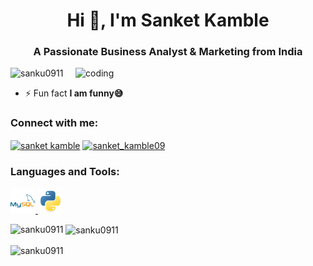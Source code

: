 <h1 align="center">Hi 👋, I'm Sanket Kamble</h1>
<h3 align="center">A Passionate Business Analyst & Marketing from India</h3>

<img align="right" alt="coding" width="400" src="https://user-images.githubusercontent.com/55389276/140866485-8fb1c876-9a8f-4d6a-98dc-08c4981eaf70.gif">

<p align="left"> <img src="https://komarev.com/ghpvc/?username=sanku0911&label=Profile%20views&color=0e75b6&style=flat" alt="sanku0911" /> </p>

- ⚡ Fun fact **I am funny😅**

<h3 align="left">Connect with me:</h3>
<p align="left">
<a href="https://linkedin.com/in/sanket kamble" target="blank"><img align="center" src="https://raw.githubusercontent.com/rahuldkjain/github-profile-readme-generator/master/src/images/icons/Social/linked-in-alt.svg" alt="sanket kamble" height="30" width="40" /></a>
<a href="https://instagram.com/sanket_kamble09" target="blank"><img align="center" src="https://raw.githubusercontent.com/rahuldkjain/github-profile-readme-generator/master/src/images/icons/Social/instagram.svg" alt="sanket_kamble09" height="30" width="40" /></a>
</p>

<h3 align="left">Languages and Tools:</h3>
<p align="left"> <a href="https://www.mysql.com/" target="_blank" rel="noreferrer"> <img src="https://raw.githubusercontent.com/devicons/devicon/master/icons/mysql/mysql-original-wordmark.svg" alt="mysql" width="40" height="40"/> </a> <a href="https://www.python.org" target="_blank" rel="noreferrer"> <img src="https://raw.githubusercontent.com/devicons/devicon/master/icons/python/python-original.svg" alt="python" width="40" height="40"/> </a> </p>

<p><img align="left" src="https://github-readme-stats.vercel.app/api/top-langs?username=sanku0911&show_icons=true&locale=en&layout=compact" alt="sanku0911" /></p>

<p>&nbsp;<img align="center" src="https://github-readme-stats.vercel.app/api?username=sanku0911&show_icons=true&locale=en" alt="sanku0911" /></p>

<p><img align="center" src="https://github-readme-streak-stats.herokuapp.com/?user=sanku0911&" alt="sanku0911" /></p>

